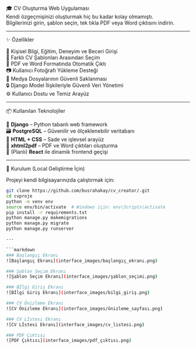 🎓 CV Oluşturma Web Uygulaması  
Kendi özgeçmişinizi oluşturmak hiç bu kadar kolay olmamıştı.  
Bilgilerinizi girin, şablon seçin, tek tıkla PDF veya Word çıktısını indirin.

---

✨ Özellikler

🧾 Kişisel Bilgi, Eğitim, Deneyim ve Beceri Girişi  
🎨 Farklı CV Şablonları Arasından Seçim  
📄 PDF ve Word Formatında Otomatik Çıktı  
📷 Kullanıcı Fotoğrafı Yükleme Desteği  
📁 Medya Dosyalarının Güvenli Saklanması  
🔒 Django Model İlişkileriyle Güvenli Veri Yönetimi  
⚙️ Kullanıcı Dostu ve Temiz Arayüz

---

📦 Kullanılan Teknolojiler

🧠 **Django** – Python tabanlı web framework  
🗃️ **PostgreSQL** – Güvenilir ve ölçeklenebilir veritabanı  
🎨 **HTML + CSS** – Sade ve işlevsel arayüz  
🧾 **xhtml2pdf** – PDF ve Word çıktıları oluşturma  
🔄 (Planlı) **React** ile dinamik frontend geçişi

---

🚀 Kurulum (Local Geliştirme İçin)

Projeyi kendi bilgisayarınızda çalıştırmak için:

```bash
git clone https://github.com/busrahakay/cv_creator/.git
cd cvproje
python -m venv env
source env/bin/activate  # Windows için: env\Scripts\activate
pip install -r requirements.txt
python manage.py makemigrations
python manage.py migrate
python manage.py runserver

---

```markdown
### Başlangıç Ekranı
![Başlangıç Ekranı](interface_images/başlangıç_ekranı.png)

### Şablon Seçim Ekranı
![Şablon Seçim Ekranı](interface_images/şablon_seçimi.png)

### Bİlgi Giriş Ekranı
![Bİlgi Giriş Ekranı](interface_images/bilgi_giriş.png)

### CV Önizleme Ekranı
![CV Önizleme Ekranı](interface_images/önizleme_sayfası.png)

### CV Lİstesi Ekranı
![CV Lİstesi Ekranı](interface_images/cv_listesi.png)

### PDF Çıktısı
![PDF Çıktısı](interface_images/pdf_çıktısı.png)
